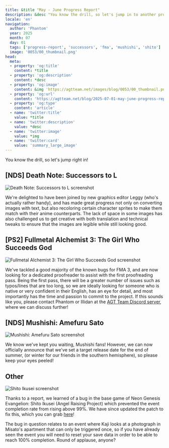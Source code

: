 ```yaml
---
title: &title "May - June Progress Report"
description: &desc "You know the drill, so let's jump in to another progress report!"
locale: 'en'
navigation:
  author: 'Phantom'
  year: 2025
  month: 07
  day: 01
  tags: ['progress-report', 'successors', 'fma', 'mushishi', 'shito']
  image: '0053/00_thumbnail.png'
head:
  meta:
  - property: 'og:title'
    content: *title
  - property: 'og:description'
    content: *desc
  - property: 'og:image'
    content: &img 'https://agtteam.net/images/blog/0053/00_thumbnail.png'
  - property: 'og:url'
    content: 'https://agtteam.net/blog/2025-07-01-may-june-progress-report'
  - property: 'og:type'
    content: 'article'
  - name: 'twitter:title'
    value: *title
  - name: 'twitter:description'
    value: *desc
  - name: 'twitter:image'
    value: *img
  - name: 'twitter:card'
    value: 'summary_large_image'
---
```

You know the drill, so let's jump right in!

## \[NDS\] Death Note: Successors to L

![Death Note: Successors to L screenshot](/images/blog/0053/01_deathnote.png)

We're delighted to have been joined by new graphics editor Leggy (who's actually rather handy), and has made great progress not only on converting images with text, but also recoloring certain character sprites to make them match with their anime counterparts. The lack of space in some images has also challenged us to get creative with both translation and technical tweaks to ensure that the images are legible while still looking good.

## \[PS2\] Fullmetal Alchemist 3: The Girl Who Succeeds God

![Fullmetal Alchemist 3: The Girl Who Succeeds God screenshot](/images/blog/0053/02_fma.png)

We've tackled a good majority of the known bugs for FMA 3, and are now looking for a dedicated proofreader to assist with the first proofreading pass. Being the first pass, there will be a greater number of issues such as typos/lines that are too long, so we are ideally looking for someone who is native or very confident in their English, has an eye for detail, and most importantly has the time and passion to commit to the project. If this sounds like you, please contact Phantom or Illidan at the [AGT Team Discord server](https://discord.com/invite/UUF7Zbm), where we can discuss further!

## \[NDS\] Mushishi: Amefuru Sato

![Mushishi: Amefuru Sato screenshot](/images/blog/0053/03_mushishi.png)

We know we've kept you waiting, Mushishi fans! However, we can now officially announce that we've set a target release date for the end of summer, (or winter for our friends in the southern hemisphere), so please keep your eyes peeled!

## Other

![Shito Ikusei screenshot](/images/blog/0053/04_other.png)

Thanks to a report, we learned of a bug in the base game of Neon Genesis Evangelion: Shito Ikusei (Angel Raising Project) which prevented the event completion rate from rising above 99%. We have since updated the patch to fix this, which you can grab [here](/shito)!

The bug in question relates to an event where Kaji looks at a photograph in Misato's apartment that can only be triggered once, so if you have already seen the event you will need to reset your save data in order to be able to reach 100% completion. Round of applause, anyone?